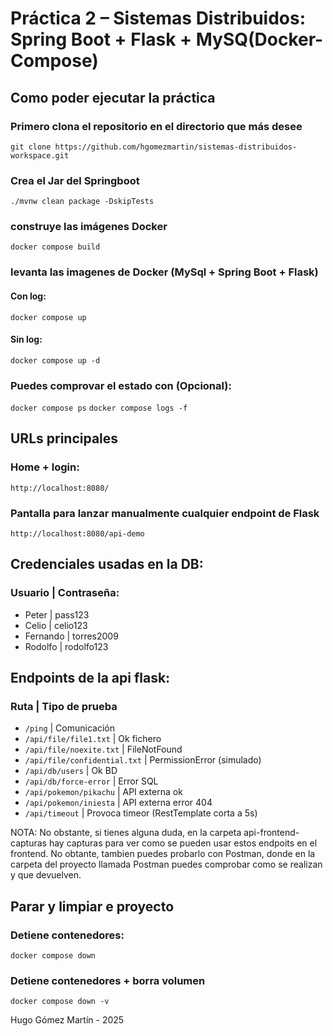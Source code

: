 # Práctica 2 – Sistemas Distribuidos: Spring Boot + Flask + MySQ(Docker-Compose)
## Como poder ejecutar la práctica
### Primero clona el repositorio en el directorio que más desee
`git clone https://github.com/hgomezmartin/sistemas-distribuidos-workspace.git`

### Crea el Jar del Springboot
`./mvnw clean package -DskipTests`

### construye las imágenes Docker
`docker compose build`

### levanta las imagenes de Docker (MySql + Spring Boot + Flask)
#### Con log:
`docker compose up`
#### Sin log:
`docker compose up -d`

### Puedes comprovar el estado con (Opcional):
`docker compose ps`
`docker compose logs -f` 

## URLs principales
### Home + login:
`http://localhost:8080/`

### Pantalla para lanzar manualmente cualquier endpoint de Flask
`http://localhost:8080/api-demo`

## Credenciales usadas en la DB:
### Usuario | Contraseña:
- Peter    | pass123
- Celio    | celio123
- Fernando | torres2009
- Rodolfo  | rodolfo123

## Endpoints de la api flask:
### Ruta | Tipo de prueba
- `/ping`                      | Comunicación
- `/api/file/file1.txt`        | Ok fichero
- `/api/file/noexite.txt`      | FileNotFound
- `/api/file/confidential.txt` | PermissionError (simulado)
- `/api/db/users`              | Ok BD
- `/api/db/force-error`        | Error SQL
- `/api/pokemon/pikachu`       | API externa ok
- `/api/pokemon/iniesta`       | API externa error 404
- `/api/timeout`               | Provoca timeor (RestTemplate corta a 5s)

NOTA: No obstante, si tienes alguna duda, en la carpeta api-frontend-capturas hay capturas para ver como se pueden usar estos endpoits en el frontend. No obtante, tambien puedes probarlo con Postman, donde en la carpeta del proyecto llamada Postman puedes comprobar como se realizan y que devuelven.

## Parar y limpiar e proyecto
### Detiene contenedores: 
`docker compose down`
### Detiene contenedores + borra volumen
`docker compose down -v`


Hugo Gómez Martín - 2025


